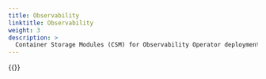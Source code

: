 ```yaml
---
title: Observability
linktitle: Observability
weight: 3
description: >
  Container Storage Modules (CSM) for Observability Operator deployment
--- 
```


{{<include file="content/docs/getting-started/installation/operator/modules/observability.md" Var="powerscale" labels="powerscale">}}
